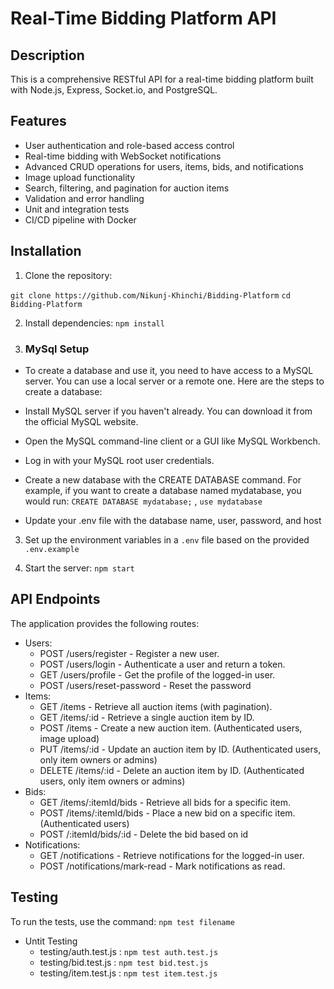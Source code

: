 # Real-Time Bidding Platform API

## Description

This is a comprehensive RESTful API for a real-time bidding platform built with Node.js, Express, Socket.io, and PostgreSQL.

## Features

- User authentication and role-based access control
- Real-time bidding with WebSocket notifications
- Advanced CRUD operations for users, items, bids, and notifications
- Image upload functionality
- Search, filtering, and pagination for auction items
- Validation and error handling
- Unit and integration tests
- CI/CD pipeline with Docker

## Installation

1. Clone the repository:

`git clone https://github.com/Nikunj-Khinchi/Bidding-Platform`
`cd Bidding-Platform`

2. Install dependencies:
   `npm install`

3. ### MySql Setup

- To create a database and use it, you need to have access to a MySQL server. You can use a local server or a remote one. Here are the steps to create a database:

- Install MySQL server if you haven't already. You can download it from the official MySQL website.

* Open the MySQL command-line client or a GUI like MySQL Workbench.

- Log in with your MySQL root user credentials.

- Create a new database with the CREATE DATABASE command. For example, if you want to create a database named mydatabase, you would run:
  `CREATE DATABASE mydatabase;` , `use mydatabase`

- Update your .env file with the database name, user, password, and host

3. Set up the environment variables in a `.env` file based on the provided `.env.example`

4. Start the server: `npm start`


## API Endpoints

The application provides the following routes:

- Users:
  - POST /users/register - Register a new user.
  - POST /users/login - Authenticate a user and return a token.
  - GET  /users/profile - Get the profile of the logged-in user.
  - POST /users/reset-password - Reset the password
- Items:
  - GET /items - Retrieve all auction items (with pagination).
  - GET /items/:id - Retrieve a single auction item by ID.
  - POST /items - Create a new auction item. (Authenticated users, image upload)
  - PUT /items/:id - Update an auction item by ID. (Authenticated users, only item owners or admins)
  - DELETE /items/:id - Delete an auction item by ID. (Authenticated users, only item owners or admins)
- Bids:
  - GET /items/:itemId/bids - Retrieve all bids for a specific item.
  - POST /items/:itemId/bids - Place a new bid on a specific item. (Authenticated users)
  - POST /:itemId/bids/:id  - Delete the bid based on id
- Notifications:
  - GET /notifications - Retrieve notifications for the logged-in user.
  - POST /notifications/mark-read - Mark notifications as read.

## Testing

To run the tests, use the command: `npm test filename`
- Untit Testing 
  - testing/auth.test.js : `npm test auth.test.js`
  - testing/bid.test.js :  `npm test bid.test.js`
  - testing/item.test.js :  `npm test item.test.js`

